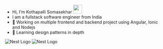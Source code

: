 - Hi, I’m Kothapalli Somasekhar <img src="https://github.com/TheDudeThatCode/TheDudeThatCode/blob/master/Assets/Hi.gif" width="29px">
- I am a fullstack software engineer from India
- 🔭 Working on multiple frontend and backend project using Angular, Ionic and Nodejs
- 🌱 Learning design patterns in depth

<img src="https://github-readme-stats.vercel.app/api/top-langs/?username=Somasekhar1712" alt="Nest Logo" />
<img src="(https://hits.seeyoufarm.com/api/count/incr/badge.svg?url=https%3A%2F%2Fgithub.com%2FSomasekhar17121212%2Fhit-counter)" alt="Nest Logo" />
